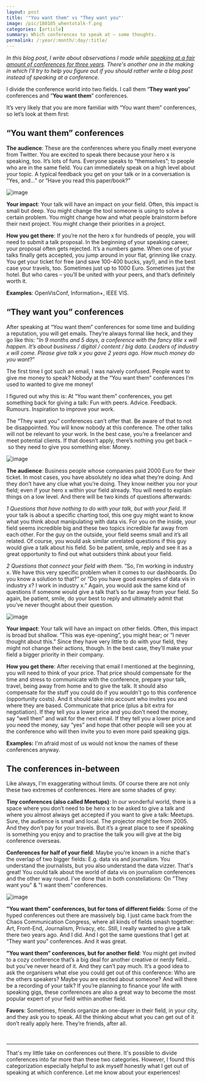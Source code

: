 ```yaml
---
layout: post
title: '"You want them" vs "They want you"'
image: /pic/180105_whentotalk-f.png
categories: [article]
summary: Which conferences to speak at – some thoughts.
permalink: /:year/:month/:day/:title/
---
```


*In this blog post, I write about observations I made while [speaking at a fair amount of conferences for three years](https://github.com/lisacharlotterost/talk-slides). There's another one in the making in which I'll try to help you figure out if you should rather write a blog post instead of speaking at a conference.*

I divide the conference world into two fields. I call them “**They want you**” conferences and “**You want them**” conferences.

It’s very likely that you are more familiar with “You want them” conferences, so let’s look at them first:

## “You want them” conferences

**The audience**: These are the conferences where you finally meet everyone from Twitter. You are excited to speak there because your hero x is speaking, too. It’s lots of funs. Everyone speaks to “themselves”; to people who are in the same field. You can immediately speak on a high level about your topic. A typical feedback you get on your talk or in a conversation is "Yes, and..." or “Have you read this paper/book?”

![image](/pic/180105_whentotalk2.png)

**Your impact**: Your talk will have an impact on your field. Often, this impact is small but deep. You might change the tool someone is using to solve a certain problem. You might change how and what people brainstorm before their next project. You might change their priorities in a project.

**How you get there**: If you’re not the hero x for hundreds of people, you will need to submit a talk proposal. In the beginning of your speaking career, your proposal often gets rejected. It’s a numbers game. When one of your talks finally gets accepted, you jump around in your flat, grinning like crazy. You get your ticket for free (and save 100-400 bucks, yay!), and in the best case your travels, too. Sometimes just up to 1000 Euro. Sometimes just the hotel. But who cares – you’ll be united with your peers, and that’s definitely worth it.

**Examples**: OpenVisConf, Information+, IEEE VIS.

## “They want you” conferences

After speaking at “You want them” conferences for some time and building a reputation, you will get emails. They’re always formal like heck, and they go like this: “*In 9 months and 5 days, a conference with the fancy title x will happen. It’s about business / digital / content / big data. Leaders of industry x will come. Please give talk x you gave 2 years ago. How much money do you want*?”

The first time I got such an email, I was naively confused. People want to give me money to speak? Nobody at the “You want them” conferences I’m used to wanted to give me money!

I figured out why this is: At “You want them” conferences, you get something back for giving a talk: Fun with peers. Advice. Feedback. Rumours. Inspiration to improve your work.

The “They want you” conferences can’t offer that. Be aware of that to not be disappointed. You will know nobody at this conference. The other talks will not be relevant to your work. In the best case, you’re a freelancer and meet potential clients. If that doesn’t apply, there’s nothing you get back – so they need to give you something else: Money.

![image](/pic/180105_whentotalk1.png)

**The audience**: Business people whose companies paid 2000 Euro for their ticket. In most cases, you have absolutely no idea what they’re doing. And they don’t have any clue what you’re doing. They know neither you nor your field; even if your hero x within your field already. You will need to explain things on a low level. And there will be two kinds of questions afterwards:

*1 Questions that have nothing to do with your talk, but with your field.* If your talk is about a specific charting tool, this one guy might want to know what you think about manipulating with data vis. For you on the inside, your field seems incredible big and these two topics incredible far away from each other. For the guy on the outside, your field seems small and it’s all related. Of course, you would ask similar unrelated questions if this guy would give a talk about his field. So be patient, smile, reply and see it as a great opportunity to find out what outsiders think about your field.

*2 Questions that connect your field with them*. “So, I’m working in industry x. We have this very specific problem when it comes to our dashboards. Do you know a solution to that?” or “Do you have good examples of data vis in industry x? I work in industry x.” Again, you would ask the same kind of questions if someone would give a talk that’s so far away from your field. So again, be patient, smile, do your best to reply and ultimately admit that you’ve never thought about their question.

![image](/pic/180105_whentotalk3.png)

**Your impact**: Your talk will have an impact on other fields. Often, this impact is broad but shallow. “This was eye-opening”, you might hear; or “I never thought about this.” Since they have very little to do with your field, they might not change their actions, though. In the best case, they’ll make your field a bigger priority in their company.

**How you get there**: After receiving that email I mentioned at the beginning, you will need to think of your price. That price should compensate for the time and stress to communicate with the conference, prepare your talk, travel, being away from home and to give the talk. It should also compensate for the stuff you could do if you *wouldn’t* go to this conference (opportunity costs). And it should take into account who invites you and where they are based.
Communicate that price (plus a bit extra for negotiation). If they tell you a lower price and you don’t need the money, say “well then” and wait for the next email. If they tell you a lower price and you need the money, say “yes” and hope that other people will see you at the conference who will then invite you to even more paid speaking gigs.

**Examples:** I'm afraid most of us would not know the names of these conferences anyway.

## The conferences in-between

Like always, I'm exaggerating without limits. Of course there are not only these two extremes of conferences. Here are some shades of grey:

**Tiny conferences (also called Meetups)**: In our wonderful world, there is a space where you don’t need to be hero x to be asked to give a talk and where you almost always get accepted if you want to give a talk: Meetups. Sure, the audience is small and local. The projector might be from 2005. And they don’t pay for your travels. But it’s a great place to see if speaking is something you enjoy and to practise the talk you will give at the big conference overseas.

**Conferences for half of your field**: Maybe you're known in a niche that's the overlap of two bigger fields: E.g. data vis and journalism. You understand the journalists, but you also understand the data vizzer. That's great! You could talk about the world of data vis on journalism conferences and the other way round. I've done that in both constellations: On "They want you" & "I want them" conferences.

![image](/pic/180105_whentotalk4.png)


**”You want them” conferences, but for tons of different fields**: Some of the hyped conferences out there are massively big. I just came back from the Chaos Communication Congress, where all kinds of fields smash together: Art, Front-End, Journalism, Privacy, etc. Still, I really wanted to give a talk there two years ago. And I did. And I got the same questions that I get at “They want you” conferences. And it was great.

**”You want them” conferences, but for another field**: You might get invited to a cozy conference that’s a big deal for another creative or nerdy field…but you’ve never heard of it. And they can’t pay much. It’s a good idea to ask the organisers what else you could get out of this conference: Who are the others speakers? Maybe you are excited about someone? And will there be a recording of your talk? If you’re planning to finance your life with speaking gigs, these conferences are also a great way to become the most popular expert of your field within another field.

**Favors**: Sometimes, friends organize an one-dayer in their field, in your city, and they ask you to speak. All the thinking about what you can get out of it don’t really apply here. They’re friends, after all.

<br>

---
That's my little take on conferences out there. It's possible to divide conferences into far more than these two categories. However, I found this categorization especially helpful to ask myself honestly what I get out of speaking at which conference. Let me know about your experiences!
